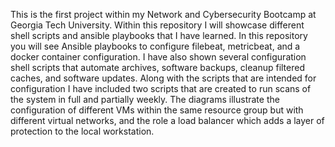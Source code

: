 This is the first project within my Network and Cybersecurity Bootcamp at Georgia Tech University. Within this repository I will showcase different shell scripts and ansible playbooks that I have learned. In this repository you will see Ansible playbooks to configure filebeat, metricbeat, and a docker container configuration. I have also shown several configuration shell scripts that automate archives, software backups, cleanup filtered caches, and software updates. Along with the scripts that are intended for configuration I have included two scripts that are created to run scans of the system in full and partially weekly. The diagrams illustrate the configuration of different VMs within the same resource group but with different virtual networks, and the role a load balancer which adds a layer of protection to the local workstation. 
